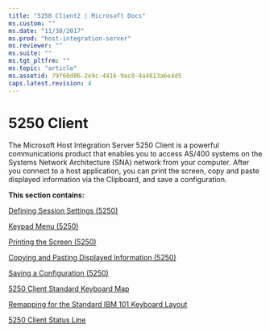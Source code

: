 ```yaml
---
title: "5250 Client2 | Microsoft Docs"
ms.custom: ""
ms.date: "11/30/2017"
ms.prod: "host-integration-server"
ms.reviewer: ""
ms.suite: ""
ms.tgt_pltfrm: ""
ms.topic: "article"
ms.assetid: 79f60d06-2e9c-4416-9ac8-4a4813a6e4d5
caps.latest.revision: 4
---
```

# 5250 Client
The Microsoft Host Integration Server 5250 Client is a powerful communications product that enables you to access AS/400 systems on the Systems Network Architecture (SNA) network from your computer. After you connect to a host application, you can print the screen, copy and paste displayed information via the Clipboard, and save a configuration.  
  
 **This section contains:**  
  
 [Defining Session Settings (5250)](../HIS2010/defining-session-settings-5250-2.md)  
  
 [Keypad Menu  (5250)](../HIS2010/keypad-menu-5250.md)  
  
 [Printing the Screen (5250)](../HIS2010/printing-the-screen-5250-1.md)  
  
 [Copying and Pasting Displayed Information (5250)](../HIS2010/copying-and-pasting-displayed-information-5250-1.md)  
  
 [Saving a Configuration (5250)](../HIS2010/saving-a-configuration-5250-1.md)  
  
 [5250 Client Standard Keyboard Map](../HIS2010/5250-client-standard-keyboard-map2.md)  
  
 [Remapping for the Standard IBM 101 Keyboard Layout](../HIS2010/remapping-for-the-standard-ibm-101-keyboard-layout1.md)  
  
 [5250 Client Status Line](../HIS2010/5250-client-status-line2.md)